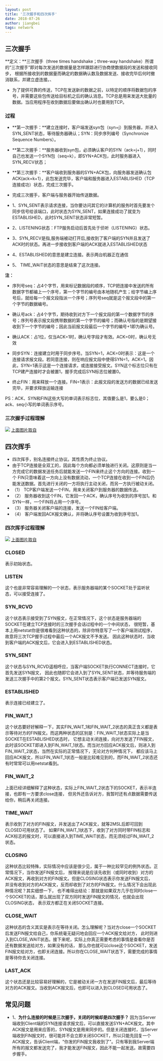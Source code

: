 ```yaml
---
layout: post
title: '三次握手和四次挥手'
date: 2018-07-26
author: jiangbei
tags: network
---
```


## 三次握手
**定义：**三次握手（three times handshake；three-way handshake）所谓的“三次握手”即对每次发送的数据量是怎样跟踪进行协商使数据段的发送和接收同步，
根据所接收到的数据量而确定的数据确认数及数据发送、接收完毕后何时撤消联系，并建立虚连接。、
* 为了提供可靠的传送，TCP在发送新的数据之前，以特定的顺序将数据包的序号，并需要这些包传送给目标机之后的确认消息。TCP总是用来发送大批量的数据。当应用程序在收到数据后要做出确认时也要用到TCP。

### 过程

* **第一次握手：**建立连接时，客户端发送syn包（syn=j）到服务器，并进入SYN_SENT状态，等待服务器确认；SYN：同步序列编号（Synchronize Sequence Numbers）。
* **第二次握手：**服务器收到syn包，必须确认客户的SYN（ack=j+1），同时自己也发送一个SYN包（seq=k），即SYN+ACK包，此时服务器进入SYN_RECV状态；
* **第三次握手：**客户端收到服务器的SYN+ACK包，向服务器发送确认包ACK(ack=k+1），此包发送完毕，客户端和服务器进入ESTABLISHED（TCP连接成功）状态，完成三次握手。
* 完成三次握手，客户端与服务器开始传送数据。

* 1、SYN_SENT表示请求连接，当你要访问其它的计算机的服务时首先要发个同步信号给该端口，此时状态为SYN_SENT，如果连接成功了就变为ESTABLISHED，此时SYN_SENT状态非常短暂。
* 2、LISTENING状态：FTP服务启动后首先处于侦听（LISTENING）状态。
* 3、SYN_RECV是指,服务端被动打开后,接收到了客户端的SYN并且发送了ACK时的状态。再进一步接收到客户端的ACK就进入ESTABLISHED状态
* 4、ESTABLISHED的意思是建立连接。表示两台机器正在通信
* 5、 TIME_WAIT状态的意思是结束了这次连接。

**注：**
* 序列号seq：占4个字节，用来标记数据段的顺序，TCP把连接中发送的所有数据字节都编上一个序号，第一个字节的编号由本地随机产生；给字节编上序号后，就给每一个报文段指派一个序号；序列号seq就是这个报文段中的第一个字节的数据编号。

* 确认号ack：占4个字节，期待收到对方下一个报文段的第一个数据字节的序号；序列号表示报文段携带数据的第一个字节的编号；而确认号指的是期望接收到下一个字节的编号；因此当前报文段最后一个字节的编号+1即为确认号。

* 确认ACK：占1位，仅当ACK=1时，确认号字段才有效。ACK=0时，确认号无效

* 同步SYN：连接建立时用于同步序号。当SYN=1，ACK=0时表示：这是一个连接请求报文段。若同意连接，则在响应报文段中使得SYN=1，ACK=1。因此，SYN=1表示这是一个连接请求，或连接接受报文。SYN这个标志位只有在TCP建产连接时才会被置1，握手完成后SYN标志位被置0。

* 终止FIN：用来释放一个连接。FIN=1表示：此报文段的发送方的数据已经发送完毕，并要求释放运输连接

PS：ACK、SYN和FIN这些大写的单词表示标志位，其值要么是1，要么是0；ack、seq小写的单词表示序号。
### 三次握手过程理解
![](https://raw.githubusercontent.com/atJiangBei/images/master/three_times_handshake.png)
[上面图片取自](https://blog.csdn.net/qq_38950316/article/details/81087809)


## 四次挥手

* 四次挥手，别名连接终止协议。其性质为终止协议。
* 由于TCP连接是全双工的，因此每个方向都必须单独进行关闭。这原则是当一方完成它的数据发送任务后就能发送一个FIN来终止这个方向的连接。收到一个 FIN只意味着这一方向上没有数据流动，一个TCP连接在收到一个FIN后仍能发送数据。首先进行关闭的一方将执行主动关闭，而另一方执行被动关闭。
* （1） TCP客户端发送一个FIN，用来关闭客户到服务器的数据传送。
* （2） 服务器收到这个FIN，它发回一个ACK，确认序号为收到的序号加1。和SYN一样，一个FIN将占用一个序号。
* （3） 服务器关闭客户端的连接，发送一个FIN给客户端。
* （4） 客户端发回ACK报文确认，并将确认序号设置为收到序号加1。
### 四次挥手过程理解
![](https://raw.githubusercontent.com/atJiangBei/images/master/four_wave.png)
[上面图片取自](https://blog.csdn.net/qq_38950316/article/details/81087809)
### CLOSED
表示初始状态。
### LISTEN
这个也是非常容易理解的一个状态，表示服务器端的某个SOCKET处于监听状态，可以接受连接了。
### SYN_RCVD
这个状态表示接受到了SYN报文，在正常情况下，这个状态是服务器端的SOCKET在建立TCP连接时的三次握手会话过程中的一个中间状态，
很短暂，基本上用netstat你是很难看到这种状态的，除非你特意写了一个客户端测试程序，故意将三次TCP握手过程中最后一个ACK报文不予发送。
因此这种状态时，当收到客户端的ACK报文后，它会进入到ESTABLISHED状态。
### SYN_SENT
这个状态与SYN_RCVD遥相呼应，当客户端SOCKET执行CONNECT连接时，它首先发送SYN报文，
因此也随即它会进入到了SYN_SENT状态，并等待服务端的发送三次握手中的第2个报文。SYN_SENT状态表示客户端已发送SYN报文。
### ESTABLISHED
表示连接已经建立了。
### FIN_WAIT_1
这个状态要好好解释一下，其实FIN_WAIT_1和FIN_WAIT_2状态的真正含义都是表示等待对方的FIN报文。而这两种状态的区别是：FIN_WAIT_1状态实际上是当SOCKET在ESTABLISHED状态时，
它想主动关闭连接，向对方发送了FIN报文，此时该SOCKET即进入到FIN_WAIT_1状态。而当对方回应ACK报文后，则进入到FIN_WAIT_2状态，当然在实际的正常情况下，无论对方何种情况下，
都应该马上回应ACK报文，所以FIN_WAIT_1状态一般是比较难见到的，而FIN_WAIT_2状态还有时常常可以用netstat看到。
### FIN_WAIT_2
上面已经详细解释了这种状态，实际上FIN_WAIT_2状态下的SOCKET，表示半连接，也即有一方要求close连接，
但另外还告诉对方，我暂时还有点数据需要传送给你，稍后再关闭连接。
### TIME_WAIT
表示收到了对方的FIN报文，并发送出了ACK报文，就等2MSL后即可回到CLOSED可用状态了。
如果FIN_WAIT_1状态下，收到了对方同时带FIN标志和ACK标志的报文时，可以直接进入到TIME_WAIT状态，而无须经过FIN_WAIT_2状态。
### CLOSING
这种状态比较特殊，实际情况中应该是很少见，属于一种比较罕见的例外状态。正常情况下，当你发送FIN报文后，
按理来说是应该先收到（或同时收到）对方的ACK报文，再收到对方的FIN报文。但是CLOSING状态表示你发送FIN报文后，
并没有收到对方的ACK报文，反而却收到了对方的FIN报文。什么情况下会出现此种情况呢？其实细想一下，
也不难得出结论：那就是如果双方几乎在同时close一个SOCKET的话，那么就出现了双方同时发送FIN报文的情况，也就会出现CLOSING状态，
表示双方都正在关闭SOCKET连接。

### CLOSE_WAIT
这种状态的含义其实是表示在等待关闭。怎么理解呢？当对方close一个SOCKET后发送FIN报文给自己，你系统毫无疑问地会回应一个ACK报文给对方，
此时则进入到CLOSE_WAIT状态。接下来呢，实际上你真正需要考虑的事情是查看你是否还有数据发送给对方，如果没有的话，
那么你也就可以close这个SOCKET，发送FIN报文给对方，也即关闭连接。所以你在CLOSE_WAIT状态下，需要完成的事情是等待你去关闭连接。
### LAST_ACK
这个状态还是比较容易好理解的，它是被动关闭一方在发送FIN报文后，最后等待对方的ACK报文。当收到ACK报文后，也即可以进入到CLOSED可用状态了。

## 常见问题
* 1、**为什么连接的时候是三次握手，关闭的时候却是四次握手？**
因为当Server端收到Client端的SYN连接请求报文后，可以直接发送SYN+ACK报文。其中ACK报文是用来应答的，SYN报文是用来同步的。但是关闭连接时，当Server端收到FIN报文时，很可能并不会立即关闭SOCKET，所以只能先回复一个ACK报文，告诉Client端，"你发的FIN报文我收到了"。只有等到我Server端所有的报文都发送完了，我才能发送FIN报文，因此不能一起发送。故需要四步握手。
